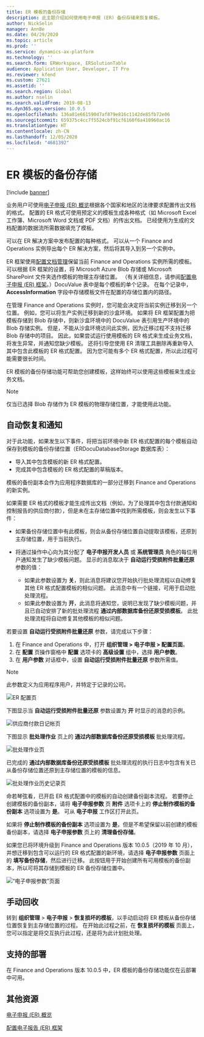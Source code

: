 ```yaml
---
title: ER 模板的备份存储
description: 此主题介绍如何使用电子申报 (ER) 备份存储来恢复模板。
author: NickSelin
manager: AnnBe
ms.date: 04/29/2020
ms.topic: article
ms.prod: ''
ms.service: dynamics-ax-platform
ms.technology: ''
ms.search.form: ERWorkspace, ERSolutionTable
audience: Application User, Developer, IT Pro
ms.reviewer: kfend
ms.custom: 27621
ms.assetid: ''
ms.search.region: Global
ms.author: nselin
ms.search.validFrom: 2019-08-13
ms.dyn365.ops.version: 10.0.5
ms.openlocfilehash: 136a81e661590d7af879e816c1142de85fb72e06
ms.sourcegitcommit: 659375c4cc7f5524cbf91cf6160f6a410960ac16
ms.translationtype: HT
ms.contentlocale: zh-CN
ms.lasthandoff: 12/05/2020
ms.locfileid: "4681392"
---
```

# <a name="backup-storage-of-er-templates"></a>ER 模板的备份存储

[!include [banner](../includes/banner.md)]

业务用户可使用[电子申报 (ER) 概览](general-electronic-reporting.md)根据各个国家和地区的法律要求配置传出文档的格式。 配置的 ER 格式可使用预定义的模板生成各种格式（如 Microsoft Excel 工作簿、Microsoft Word 文档或 PDF 文档）的传出文档。 已经使用为生成的文档配置的数据流所需数据填充了模板。

可以在 ER 解决方案中发布配置的每种格式。 可以从一个 Finance and Operations 实例导出每个 ER 解决方案，然后将其导入到另一个实例中。

ER 框架使用[配置文档管理](../../fin-ops/organization-administration/configure-document-management.md)保留当前 Finance and Operations 实例所需的模板。 可以根据 ER 框架的设置，将 Microsoft Azure Blob 存储或 Microsoft SharePoint 文件夹选作模板的物理主存储位置。 （有关详细信息，请参阅[配置电子申报 (ER) 框架](electronic-reporting-er-configure-parameters.md)。）DocuValue 表中是每个模板的单个记录。 在每个记录中，**AccessInformation** 字段中存储模板文件在配置的存储位置内的路径。

在管理 Finance and Operations 实例时，您可能会决定将当前实例迁移到另一个位置。 例如，您可以将生产实例迁移到新的沙盒环境。 如果将 ER 框架配置为把模板存储到 Blob 存储中，则新沙盒环境中的 DocuValue 表引用生产环境中的 Blob 存储实例。 但是，不能从沙盒环境访问此实例，因为迁移过程不支持迁移 Blob 存储中的项目。 因此，如果尝试运行使用模板的 ER 格式来生成业务文档，将发生异常，并通知您缺少模板。 还将引导您使用 ER 清理工具删除再重新导入其中包含此模板的 ER 格式配置。 因为您可能有多个 ER 格式配置，所以此过程可能需要很长时间。

ER 模板的备份存储功能可帮助您创建模板，这样始终可以使用这些模板来生成业务文档。

> [!NOTE]
> 仅当已选择 Blob 存储作为 ER 模板的物理存储位置，才能使用此功能。

## <a name="automated-recovery-and-notification"></a>自动恢复和通知

对于此功能，如果发生以下事件，将把当前环境中新 ER 格式配置的每个模板自动保存到模板的备份存储位置（ERDocuDatabaseStorage 数据库表）：

- 导入其中包含模板的新 ER 格式配置。
- 完成其中包含模板的 ER 格式配置的草稿版本。

模板的备份副本会作为应用程序数据库的一部分迁移到 Finance and Operations 的新实例。

如果需要 ER 格式的模板才能生成传出文档（例如，为了处理其中包含付款通知和控制报告的供应商付款），但是未在主存储位置中找到所需模板，则会发生以下事件：

- 如果备份存储位置中有此模板，则会从备份存储位置自动提取该模板，还原到主存储位置，用于当前执行。
- 将通过操作中心向为其分配了 **电子申报开发人员** 或 **系统管理员** 角色的每位用户通知发生了缺少模板问题。 显示的消息取决于 **自动运行受损附件批量还原** 参数的值：

    - 如果此参数设置为 **关**，则此消息将建议您开始执行批处理流程以自动修复其他 ER 格式配置模板的相似问题。 此消息中有一个链接，可用于启动批处理流程。
    - 如果此参数设置为 **开**，此消息将通知您，说明已发现了缺少模板问题，并且已自动安排了新的批处理流程 **通过内部数据库备份还原受损模板**。 此批处理流程将自动修复其他模板的相似问题。

若要设置 **自动运行受损附件批量还原** 参数，请完成以下步骤：

1. 在 Finance and Operations 中，打开 **组织管理 \> 电子申报 \> 配置页面**。
2. 在 **配置** 页操作窗格中 **配置** 选项卡的 **高级设置** 组中，选择 **用户参数**。
3. 在 **用户参数** 对话框中，设置 **自动运行受损附件批量还原** 参数所需值。

> [!NOTE]
> 此参数定义为应用程序用户，并特定于记录的公司。

![ER 配置页](./media/GER-BackupTemplates-1.png)

下图显示当 **自动运行受损附件批量还原** 参数设置为 **开** 时显示的消息的示例。

![供应商付款日记帐页](./media/GER-BackupTemplates-2.png)

下图显示 **批处理作业** 页上的 **通过内部数据库备份还原受损模板** 批处理流程。

![批处理作业页](./media/GER-BackupTemplates-3.png)

已完成的 **通过内部数据库备份还原受损模板** 批处理流程的执行日志中包含有关已从备份存储位置还原到主存储位置的模板的信息。

![批处理作业历史记录页](./media/GER-BackupTemplates-4.png)

命若琴弦看，已开启 ER 格式配置中的模板的自动创建备份副本流程。 若要停止创建模板的备份副本，请将 **电子申报参数** 页 **附件** 选项卡上的 **停止制作模板的备份副本** 选项设置为 **是**。 可从 **电子申报** 工作区打开此页。

如果将 **停止制作模板的备份副本** 选项设置为 **是**，但是不希望保留以前创建的模板备份副本，请选择 **电子申报参数** 页上的 **清理备份存储**。

如果您已将环境升级到 Finance and Operations 版本 10.0.5（2019 年 10 月），并想迁移到包含可以运行的 ER 格式配置的新环境，请选择 **电子申报参数** 页面上的 **填写备份存储**，然后进行迁移。 此按钮用于开始创建所有可用模板的备份副本，所以可将其存储到模板的 ER 备份存储位置中。

![“电子申报参数”页面](./media/GER-BackupTemplates-5.png)

## <a name="manual-recovery"></a>手动回收

转到 **组织管理** \> **电子申报** \> **恢复损坏的模板**，以手动启动将 ER 模板从备份存储位置恢复到主存储位置的过程。 在开始此过程之前，在 **恢复损坏的模板** 页面上，您可以指定是将交互执行此过程，还是将为此计划批处理。

## <a name="supported-deployments"></a>支持的部署

在 Finance and Operations 版本 10.0.5 中，ER 模板的备份存储功能仅在云部署中可用。

## <a name="additional-resources"></a>其他资源

[电子申报 (ER) 概览](general-electronic-reporting.md)

[配置电子报告 (ER) 框架](electronic-reporting-er-configure-parameters.md)
